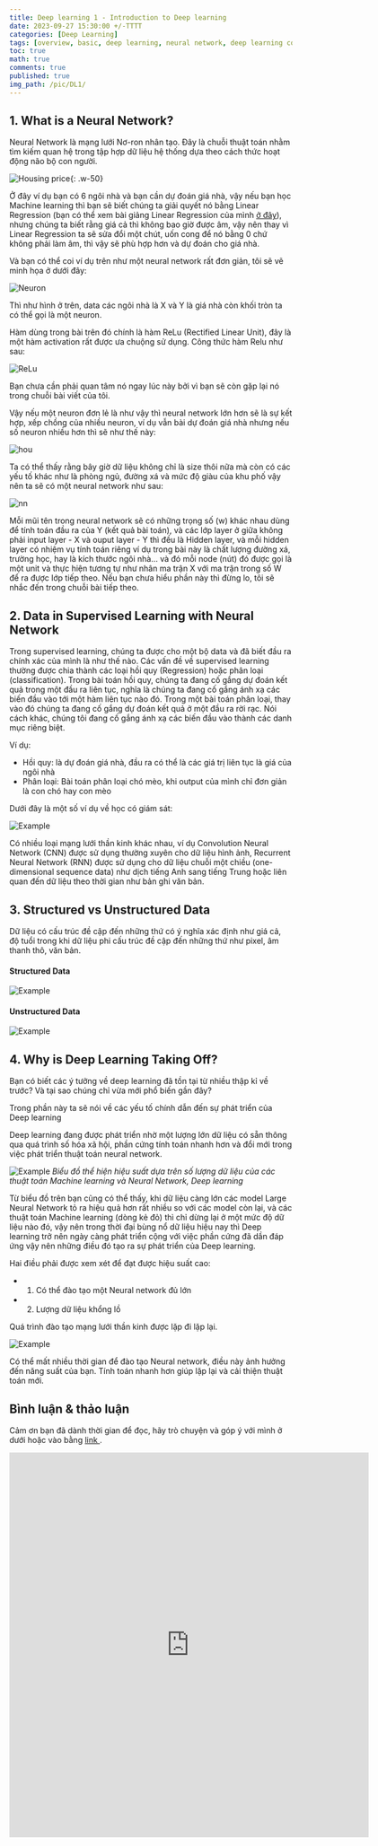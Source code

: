 ```yaml
---
title: Deep learning 1 - Introduction to Deep learning
date: 2023-09-27 15:30:00 +/-TTTT
categories: [Deep Learning]
tags: [overview, basic, deep learning, neural network, deep learning coursera]
toc: true
math: true
comments: true
published: true
img_path: /pic/DL1/
---
```




## 1. What is a Neural Network?

Neural Network là mạng lưới Nơ-ron nhân tạo. Đây là chuỗi thuật toán nhằm tìm kiếm quan hệ trong tập hợp dữ liệu hệ thống dựa theo cách thức hoạt động não bộ con người. 

![Housing price](housingprice.png){: .w-50}

Ở đây ví dụ bạn có 6 ngôi nhà và bạn cần dự đoán giá nhà, vậy nếu bạn học Machine learning thì bạn sẽ biết chúng ta giải quyết nó bằng Linear Regression (bạn có thể xem bài giảng Linear Regression của mình [ở đây](https://github.com/AppSalmon/Machine-learning-lecture-of-AI-Faster-team/tree/main/Lecture02_LinearRegression)), nhưng chúng ta biết rằng giá cả thì không bao giờ được âm, vậy nên thay vì Linear Regression ta sẽ sửa đổi một chút, uốn cong để nó bằng 0 chứ không phải làm âm, thì vậy sẽ phù hợp hơn và dự đoán cho giá nhà.

Và bạn có thể coi ví dụ trên như một neural network rất đơn giản, tôi sẽ vẽ minh họa ở dưới đây:

![Neuron](neuron.png)

Thì như hình ở trên, data các ngôi nhà là X và Y là giá nhà còn khối tròn ta có thể gọi là một neuron.

Hàm dùng trong bài trên đó chính là hàm ReLu (Rectified Linear Unit), đây là một hàm activation rất được ưa chuộng sử dụng. Công thức hàm Relu như sau:

![ReLu](relu.png)

Bạn chưa cần phải quan tâm nó ngay lúc này bởi vì bạn sẽ còn gặp lại nó trong chuỗi bài viết của tôi.

Vậy nếu một neuron đơn lẻ là như vậy thì neural network lớn hơn sẽ là sự kết hợp, xếp chồng của nhiều neuron, ví dụ vẫn bài dự đoán giá nhà nhưng nếu số neuron nhiều hơn thì sẽ như thế này:

![hou](hou.png)

Ta có thể thấy rằng bây giờ dữ liệu không chỉ là size thôi nữa mà còn có các yếu tố khác như là phòng ngủ, đường xá và mức độ giàu của khu phố vậy nên ta sẽ có một neural network như sau:

![nn](nn.png)


Mỗi mũi tên trong neural network sẽ có những trọng số (w) khác nhau dùng để tính toán đầu ra của Y (kết quả bài toán), và các lớp layer ở giữa không phải input layer - X và ouput layer - Y thì đều là Hidden layer, và mỗi hidden layer có nhiệm vụ tính toán riêng ví dụ trong bài này là chất lượng đường xá, trường học, hay là kích thước ngôi nhà... và đó mỗi node (nút) đó được gọi là một unit và thực hiện tương tự như nhân ma trận X với ma trận trong số W để ra được lớp tiếp theo. Nếu bạn chưa hiểu phần này thì đừng lo, tôi sẽ nhắc đến trong chuỗi bài tiếp theo.

## 2. Data in Supervised Learning with Neural Network

Trong supervised learning, chúng ta được cho một bộ data và đã biết đầu ra chính xác của mình là như thế nào. Các vấn đề về supervised learning thường được chia thành các loại hồi quy (Regression) hoặc phân loại (classification). Trong bài toán hồi quy, chúng ta đang cố gắng dự đoán kết quả trong một đầu ra liên tục, nghĩa là chúng ta đang cố gắng ánh xạ các biến đầu vào tới một hàm liên tục nào đó. Trong một bài toán phân loại, thay vào đó chúng ta đang cố gắng dự đoán kết quả ở một đầu ra rời rạc. Nói cách khác, chúng tôi đang cố gắng ánh xạ các biến đầu vào thành các danh mục riêng biệt.

Ví dụ: 
- Hồi quy: là dự đoán giá nhà, đầu ra có thể là các giá trị liên tục là giá của ngôi nhà
- Phân loại: Bài toán phân loại chó mèo, khi output của mình chỉ đơn giản là con chó hay con mèo


Dưới đây là một số ví dụ về học có giám sát:

![Example](ex1.png)

Có nhiều loại mạng lưới thần kinh khác nhau, ví dụ Convolution Neural Network (CNN) được sử dụng thường xuyên cho dữ liệu hình ảnh, Recurrent Neural Network (RNN) được sử dụng cho dữ liệu chuỗi một chiều (one-dimensional sequence data) như dịch tiếng Anh sang tiếng Trung hoặc liên quan đến dữ liệu theo thời gian như bản ghi văn bản.

## 3. Structured vs Unstructured Data

Dữ liệu có cấu trúc đề cập đến những thứ có ý nghĩa xác định như giá cả, độ tuổi trong khi dữ liệu phi cấu trúc đề cập đến những thứ như pixel, âm thanh thô, văn bản.

#### Structured Data

![Example](struct.png)

#### Unstructured Data

![Example](uns.png)


## 4. Why is Deep Learning Taking Off?

Bạn có biết các ý tưởng về deep learning đã tồn tại từ nhiều thập kỉ về trước? Và tại sao chúng chỉ vừa mới phổ biến gần đây?

Trong phần này ta sẽ nói về các yếu tố chính dẫn đến sự phát triển của Deep learning

Deep learning đang được phát triển nhờ một lượng lớn dữ liệu có sẵn thông qua quá trình số hóa xã hội, phần cứng tính toán nhanh hơn và đổi mới trong việc phát triển thuật toán neural network.

![Example](dlup.png)
_Biểu đồ thể hiện hiệu suất dựa trên số lượng dữ liệu của các thuật toán Machine learning và Neural Network, Deep learning_

Từ biểu đồ trên bạn cũng có thể thấy, khi dữ liệu càng lớn các model Large Neural Network tỏ ra hiệu quả hơn rất nhiều so với các model còn lại, và các thuật toán Machine learning (dòng kẻ đỏ) thì chỉ dừng lại ở một mức độ dữ liệu nào đó, vậy nên trong thời đại bùng nổ dữ liệu hiệu nay thì Deep learning trở nên ngày càng phát triển cộng với việc phần cứng đã dần đáp ứng vậy nên những điều đó tạo ra sự phát triển của Deep learning.

Hai điều phải được xem xét để đạt được hiệu suất cao:
- 1. Có thể đào tạo một Neural network đủ lớn 
- 2. Lượng dữ liệu khổng lồ

Quá trình đào tạo mạng lưới thần kinh được lặp đi lặp lại.

![Example](loop.png)

Có thể mất nhiều thời gian để đào tạo Neural network, điều này ảnh hưởng đến năng suất của bạn. Tính toán nhanh hơn giúp lặp lại và cải thiện thuật toán mới.


## Bình luận & thảo luận

Cảm ơn bạn đã dành thời gian để đọc, hãy trò chuyện và góp ý với mình ở dưới hoặc vào bằng <a href = "https://forms.gle/ZUrzUFKadCJBAEzaA"> link </a>.

<iframe src="https://docs.google.com/forms/d/e/1FAIpQLSdYX6124QWR49d27Gu08whQH9MhDvXeW9o4KkA-kblLt4URwA/viewform?embedded=true" width="640" height="686" frameborder="0" marginheight="0" marginwidth="0">Đang tải…</iframe>
